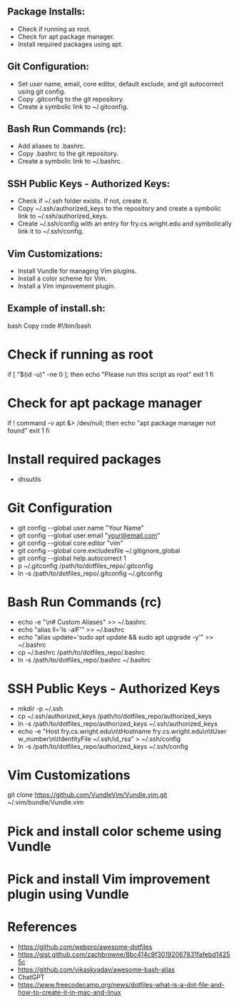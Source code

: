 

## Package Installs:

- Check if running as root.
- Check for apt package manager.
- Install required packages using apt.

## Git Configuration:

- Set user name, email, core editor, default exclude, and git autocorrect using git config.
- Copy .gitconfig to the git repository.
- Create a symbolic link to ~/.gitconfig.

## Bash Run Commands (rc):

- Add aliases to .bashrc.
- Copy .bashrc to the git repository.
- Create a symbolic link to ~/.bashrc.

## SSH Public Keys - Authorized Keys:

- Check if ~/.ssh folder exists. If not, create it.
- Copy ~/.ssh/authorized_keys to the repository and create a symbolic link to ~/.ssh/authorized_keys.
- Create ~/.ssh/config with an entry for fry.cs.wright.edu and symbolically link it to ~/.ssh/config.

## Vim Customizations:

- Install Vundle for managing Vim plugins.
- Install a color scheme for Vim.
- Install a Vim improvement plugin.
  
## Example of install.sh:

bash
Copy code
#!/bin/bash

# Check if running as root
if [ "$(id -u)" -ne 0 ]; then
    echo "Please run this script as root"
    exit 1
fi

# Check for apt package manager
if ! command -v apt &> /dev/null; then
    echo "apt package manager not found"
    exit 1
fi

# Install required packages
- dnsutils


# Git Configuration
- git config --global user.name "Your Name"
- git config --global user.email "your@email.com"
- git config --global core.editor "vim"
- git config --global core.excludesfile ~/.gitignore_global
- git config --global help.autocorrect 1
- p ~/.gitconfig /path/to/dotfiles_repo/.gitconfig
- ln -s /path/to/dotfiles_repo/.gitconfig ~/.gitconfig

# Bash Run Commands (rc)
- echo -e "\n# Custom Aliases" >> ~/.bashrc
- echo "alias ll='ls -alF'" >> ~/.bashrc
- echo "alias update='sudo apt update && sudo apt upgrade -y'" >> ~/.bashrc
- cp ~/.bashrc /path/to/dotfiles_repo/.bashrc
- ln -s /path/to/dotfiles_repo/.bashrc ~/.bashrc

# SSH Public Keys - Authorized Keys
- mkdir -p ~/.ssh
- cp ~/.ssh/authorized_keys /path/to/dotfiles_repo/authorized_keys
- ln -s /path/to/dotfiles_repo/authorized_keys ~/.ssh/authorized_keys
- echo -e "Host fry.cs.wright.edu\n\tHostname fry.cs.wright.edu\n\tUser w_number\n\tIdentityFile ~/.ssh/id_rsa" > ~/.ssh/config
- ln -s /path/to/dotfiles_repo/authorized_keys ~/.ssh/config

# Vim Customizations
git clone https://github.com/VundleVim/Vundle.vim.git ~/.vim/bundle/Vundle.vim
# Pick and install color scheme using Vundle
# Pick and install Vim improvement plugin using Vundle

# References
- https://github.com/webpro/awesome-dotfiles
- https://gist.github.com/zachbrowne/8bc414c9f30192067831fafebd14255c
- https://github.com/vikaskyadav/awesome-bash-alias
- ChatGPT
- https://www.freecodecamp.org/news/dotfiles-what-is-a-dot-file-and-how-to-create-it-in-mac-and-linux
